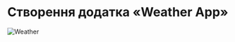 # Створення додатка «Weather App»
![Weather](https://user-images.githubusercontent.com/57329027/111864316-d3537c00-8968-11eb-9dd7-243b8d6525fc.png)
